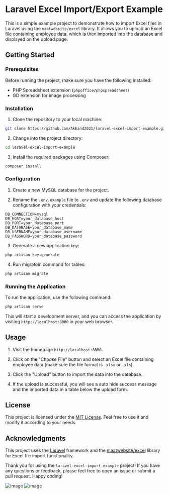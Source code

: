 # Laravel Excel Import/Export Example

This is a simple example project to demonstrate how to import Excel files in Laravel using the `maatwebsite/excel` library. It allows you to upload an Excel file containing employee data, which is then imported into the database and displayed on the upload page.

## Getting Started

### Prerequisites

Before running the project, make sure you have the following installed:

- PHP Spreadsheet extension (`phpoffice/phpspreadsheet`)
- GD extension for image processing

### Installation

1. Clone the repository to your local machine:

```bash
git clone https://github.com/Akhand2021/laravel-excel-import-example.git
```

2. Change into the project directory:

```bash
cd laravel-excel-import-example
```

3. Install the required packages using Composer:

```bash
composer install
```

### Configuration

1. Create a new MySQL database for the project.

2. Rename the `.env.example` file to `.env` and update the following database configuration with your credentials:

```env
DB_CONNECTION=mysql
DB_HOST=your_database_host
DB_PORT=your_database_port
DB_DATABASE=your_database_name
DB_USERNAME=your_database_username
DB_PASSWORD=your_database_password
```

3. Generate a new application key:

```bash
php artisan key:generate
```

4. Run migratoin command for tables:

```bash
php artisan migrate
```

### Running the Application

To run the application, use the following command:

```bash
php artisan serve
```

This will start a development server, and you can access the application by visiting `http://localhost:8000` in your web browser.

## Usage

1. Visit the homepage `http://localhost:8000`.

2. Click on the "Choose File" button and select an Excel file containing employee data (make sure the file format is `.xlsx` or `.xls`).

3. Click the "Upload" button to import the data into the database.

4. If the upload is successful, you will see a auto hide success message and the imported data in a table below the upload form.

## License

This project is licensed under the [MIT License](LICENSE). Feel free to use it and modify it according to your needs.

## Acknowledgments

This project uses the [Laravel](https://laravel.com/) framework and the [maatwebsite/excel](https://github.com/Maatwebsite/Laravel-Excel) library for Excel file import functionality.

Thank you for using the `laravel-excel-import-example` project! If you have any questions or feedback, please feel free to open an issue or submit a pull request. Happy coding!

![image](https://github.com/Akhand2021/laravel-excel-import-example/assets/104663417/c709b755-14f5-4ea0-844b-0100231e0a70)
![image](https://github.com/Akhand2021/laravel-excel-import-example/assets/104663417/5d56cb9f-81c5-4313-9353-1b04a2197341)

